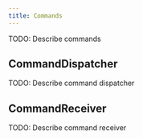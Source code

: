 ```yaml
---
title: Commands
---
```


TODO: Describe commands

## CommandDispatcher

TODO: Describe command dispatcher

## CommandReceiver

TODO: Describe command receiver